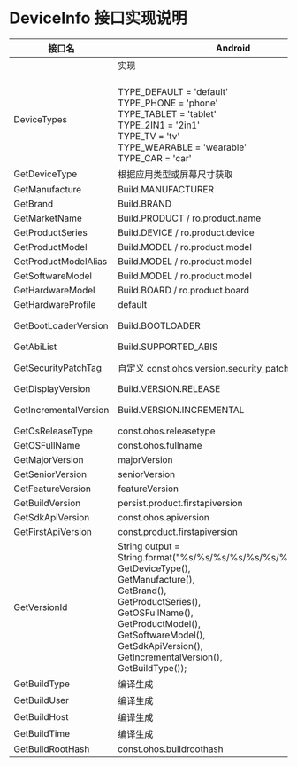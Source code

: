 # DeviceInfo 接口实现说明

|   接口名   |  Android |  IOS   |
| ---------- | ----- |  -------  |
|  |  实现  |  实现    |
|DeviceTypes|<br/>TYPE_DEFAULT = 'default'<br/>TYPE_PHONE = 'phone'<br/>TYPE_TABLET = 'tablet'<br/>TYPE_2IN1 = '2in1'<br/>TYPE_TV = 'tv'<br/>TYPE_WEARABLE = 'wearable'<br/>TYPE_CAR = 'car'|<br/>TYPE_DEFAULT = 'default'<br/>TYPE_PHONE = 'phone'<br/>TYPE_TABLET = 'tablet'<br/>TYPE_2IN1 = '2in1'<br/>TYPE_TV = 'tv'<br/>TYPE_WEARABLE = 'wearable'<br/>TYPE_CAR = 'car'|
|GetDeviceType|根据应用类型或屏幕尺寸获取|device.userInterfaceIdiom|
|GetManufacture|Build.MANUFACTURER|"Apple"|
|GetBrand|Build.BRAND|"Apple"|
|GetMarketName|Build.PRODUCT / ro.product.name|device.name|
|GetProductSeries|Build.DEVICE / ro.product.device|systemInfo.version|
|GetProductModel|Build.MODEL / ro.product.model|device.model|
|GetProductModelAlias|Build.MODEL / ro.product.model|device.model|
|GetSoftwareModel|Build.MODEL / ro.product.model|device.model|
|GetHardwareModel|Build.BOARD / ro.product.board|device.model|
|GetHardwareProfile|default|default|
|GetBootLoaderVersion|Build.BOOTLOADER|default 无，暂时显示device.systemName|
|GetAbiList|Build.SUPPORTED_ABIS|NXGetLocalArchInfo|
|GetSecurityPatchTag|自定义 const.ohos.version.security_patch|自定义 const.ohos.version.security_patch|
|GetDisplayVersion|Build.VERSION.RELEASE|device.systemVersion|
|GetIncrementalVersion|Build.VERSION.INCREMENTAL|default  无，暂时显示device.systemName|
|GetOsReleaseType|const.ohos.releasetype||
|GetOSFullName|const.ohos.fullname||
|GetMajorVersion|majorVersion||
|GetSeniorVersion|seniorVersion||
|GetFeatureVersion|featureVersion||
|GetBuildVersion|persist.product.firstapiversion|default|
|GetSdkApiVersion|const.ohos.apiversion||
|GetFirstApiVersion|const.product.firstapiversion|default|
|GetVersionId|        String output = String.format("%s/%s/%s/%s/%s/%s/%s/%s/%s/%s", <br> GetDeviceType(), <br> GetManufacture(), <br> GetBrand(), <br> GetProductSeries(), <br> GetOSFullName(), <br> GetProductModel(), <br> GetSoftwareModel(), <br> GetSdkApiVersion(), <br> GetIncrementalVersion(), <br> GetBuildType());||
|GetBuildType|编译生成||
|GetBuildUser|编译生成||
|GetBuildHost|编译生成||
|GetBuildTime|编译生成||
|GetBuildRootHash|const.ohos.buildroothash||